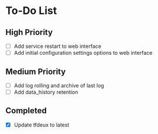 # To-Do List

## High Priority
- [ ] Add service restart to web interface
- [ ] Add initial configuration settings options to web interface

## Medium Priority
- [ ] Add log rolling and archive of last log
- [ ] Add data_history retention

## Completed
- [x] Update tfdeux to latest

